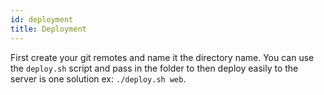 ```yaml
---
id: deployment
title: Deployment
---
```


First create your git remotes and name it the directory name. You can use the `deploy.sh` script and pass in the folder to then deploy easily to the server is one solution ex: `./deploy.sh web`.
